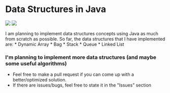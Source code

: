 <h1>Data Structures in Java</h1>
<p>
  <img src="https://img.shields.io/github/stars/waizwafiq/Data_Structures?style=social">
 
  <img src="https://img.shields.io/github/forks/waizwafiq/Data_Structures?style=social">
</p>
I am planning to implement data structures concepts using Java as much from scratch as possible.
So far, the data structures that I have implemented are:
  * Dynamic Array
  * Bag
  * Stack
  * Queue
  * Linked List

### I'm planning to implement more data structures (and maybe some useful algorithms)
* Feel free to make a pull request if you can come up with a better/optimized solution.
* If there are issues/bugs, feel free to state it in the "Issues" section
